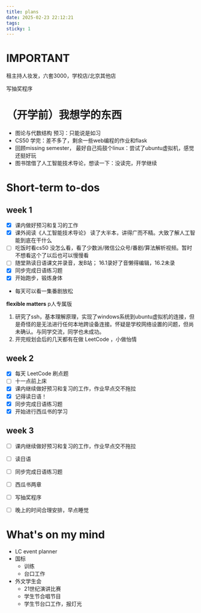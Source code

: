 ```yaml
---
title: plans
date: 2025-02-23 22:12:21
tags:
sticky: 1
---
```


# IMPORTANT
租主持人妆发，六套3000，学校店/北京其他店

写抽奖程序

# （开学前）我想学的东西
- 图论与代数结构 预习：只能说是如习
- CS50 学完：差不多了，剩余一些web编程的作业和flask
- 回顾missing semester， 最好自己捣鼓个linux：尝试了ubuntu虚拟机，感觉还挺好玩
- 图书馆借了人工智能技术导论，想读一下：没读完，开学继续

# Short-term to-dos
## week 1

- [x] 课内做好预习和复习的工作
- [x] 课外阅读《人工智能技术导论》
	读了大半本，讲得广而不精。大致了解人工智能到底在干什么
- [ ] 吃饭时看cs50
	没怎么看，看了少数派/微信公众号/番剧/算法解析视频。暂时不想看这个了以后也可以慢慢看
- [ ] 随堂熟读日语课文并录音，发B站；
	16.1录好了音懒得编辑，16.2未录
- [x] 同步完成日语练习题
- [x] 开始跑步，锻炼身体
- 每天可以看一集番剧放松

**flexible matters** p人专属版
1. 研究了ssh，基本理解原理，实现了windows系统到ubuntu虚拟机的连接，但是奇怪的是无法进行任何本地跨设备连接。怀疑是学校网络设置的问题，但尚未确认。与同学交流，同学也未成功。
2. 开完规划会后的几天都有在做 LeetCode ，小做怡情

## week 2
- [x] 每天 LeetCode 刷点题
- [ ] 十一点前上床
- [x] 课内继续做好预习和复习的工作，作业早点交不拖拉
- [x] 记得读日语！
- [x] 同步完成日语练习题
- [x] 开始进行西瓜书的学习

## week 3
- [ ] 课内继续做好预习和复习的工作，作业早点交不拖拉
- [ ] 读日语
- [ ] 同步完成日语练习题
- [ ] 西瓜书两章
- [ ] 写抽奖程序
- [ ] 晚上的时间合理安排，早点睡觉


# What's on my mind
- LC event planner
- 国标
	- 训练
	- 台口工作
- 外文学生会
	- 21世纪演讲比赛
	- 学生节合唱节目
	- 学生节台口工作，报灯光
